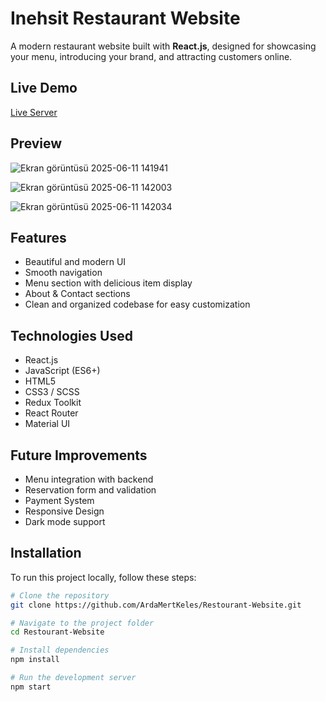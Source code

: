 # Inehsit Restaurant Website

A modern restaurant website built with **React.js**, designed for showcasing your menu, introducing your brand, and attracting customers online.

## Live Demo

[Live Server](https://inehsit.netlify.app/)

## Preview

![Ekran görüntüsü 2025-06-11 141941](https://github.com/user-attachments/assets/e96dea66-c8f9-425f-bb54-2e5118db5601)

![Ekran görüntüsü 2025-06-11 142003](https://github.com/user-attachments/assets/d5481f96-f3eb-4c04-823f-c31aedb8a211)

![Ekran görüntüsü 2025-06-11 142034](https://github.com/user-attachments/assets/1ee2c99a-ff95-4aa4-bbdc-79927260e236)

## Features

- Beautiful and modern UI
- Smooth navigation
- Menu section with delicious item display
- About & Contact sections
- Clean and organized codebase for easy customization

## Technologies Used

- React.js
- JavaScript (ES6+)
- HTML5
- CSS3 / SCSS
- Redux Toolkit
- React Router
- Material UI

## Future Improvements

- Menu integration with backend
- Reservation form and validation
- Payment System
- Responsive Design
- Dark mode support

## Installation

To run this project locally, follow these steps:

```bash
# Clone the repository
git clone https://github.com/ArdaMertKeles/Restourant-Website.git

# Navigate to the project folder
cd Restourant-Website

# Install dependencies
npm install

# Run the development server
npm start
